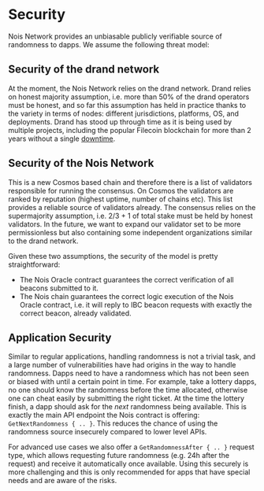# Security

Nois Network provides an unbiasable publicly verifiable source of randomness to
dapps. We assume the following threat model:

## Security of the drand network

At the moment, the Nois Network relies on the
drand network. Drand relies on honest majority assumption, i.e. more than 50%
of the drand operators must be honest, and so far this assumption has held in
practice thanks to the variety in terms of nodes: different jurisdictions, platforms,
OS, and deployments. Drand has stood up through time as it is being used by multiple projects,
including the popular Filecoin blockchain for more than 2 years without a single [downtime](https://status.drand.love/).

## Security of the Nois Network

This is a new Cosmos based chain and therefore
there is a list of validators responsible for running the consensus. On Cosmos
the validators are ranked by reputation (highest uptime, number of chains etc).
This list provides a reliable source of validators already. The consensus relies
on the supermajority assumption, i.e. 2/3 + 1 of total stake must be held by
honest validators.
In the future, we want to expand our validator set to be more permissionless but
also containing some independent organizations similar to the drand network.

Given these two assumptions, the security of the model is pretty straightforward:

- The Nois Oracle contract guarantees the correct verification of all beacons
  submitted to it.
- The Nois chain guarantees the correct logic execution of the Nois Oracle
  contract, i.e. it will reply to IBC beacon requests with exactly the correct beacon,
  already validated.

## Application Security

Similar to regular applications, handling randomness is not a trivial task, and
a large number of vulnerabilities have had origins in the way to handle
randomness.
Dapps need to have a randomness which has not been seen or biased with until a
certain point in time. For example, take a lottery dapps, no one should know the
randomness before the time allocated, otherwise one can cheat easily by
submitting the right ticket. At the time the lottery finish, a dapp should ask
for the _next_ randomness being available. This is exactly the main API endpoint
the Nois contract is offering: `GetNextRandomness { .. }`.
This reduces the chance of using the randomness source insecurely compared to lower
level APIs.

For advanced use cases we also offer a `GetRandomnessAfter { .. }` request type,
which allows requesting future randomness (e.g. 24h after the request) and receive it
automatically once available. Using this securely is more challenging and this is only
recommended for apps that have special needs and are aware of the risks.
